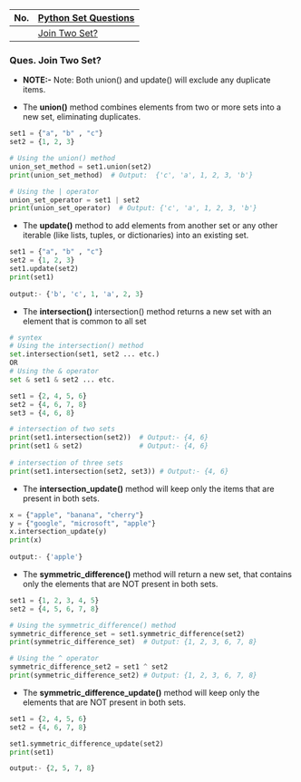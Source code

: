 |  No.  | [Python Set Questions]()            |
| :---: | ----------------------------------- |
|       | [Join Two Set?](#ques-join-two-set) |

### Ques. Join Two Set?

* **NOTE:-** Note: Both union() and update() will exclude any duplicate items.

* The **union()** method combines elements from two or more sets into a new set, eliminating duplicates.
```python
set1 = {"a", "b" , "c"}
set2 = {1, 2, 3}

# Using the union() method
union_set_method = set1.union(set2)
print(union_set_method)  # Output:  {'c', 'a', 1, 2, 3, 'b'}

# Using the | operator
union_set_operator = set1 | set2
print(union_set_operator)  # Output: {'c', 'a', 1, 2, 3, 'b'}		
```

* The **update()** method to add elements from another set or any other iterable (like lists, tuples, or dictionaries) into an existing set. 
```python
set1 = {"a", "b" , "c"}
set2 = {1, 2, 3}
set1.update(set2)
print(set1)
			
output:- {'b', 'c', 1, 'a', 2, 3}
```

* The **intersection()** intersection() method returns a new set with an element that is common to all set
```python
# syntex
# Using the intersection() method
set.intersection(set1, set2 ... etc.)
OR
# Using the & operator
set & set1 & set2 ... etc.
```
```python
set1 = {2, 4, 5, 6}
set2 = {4, 6, 7, 8}
set3 = {4, 6, 8}

# intersection of two sets
print(set1.intersection(set2))  # Output:- {4, 6}
print(set1 & set2)              # Output:- {4, 6}
 
# intersection of three sets
print(set1.intersection(set2, set3)) # Output:- {4, 6}
```

* The **intersection_update()** method will keep only the items that are present in both sets.
```python
x = {"apple", "banana", "cherry"}
y = {"google", "microsoft", "apple"}
x.intersection_update(y)
print(x)
			
output:- {'apple'}
```

* The **symmetric_difference()** method will return a new set, that contains only the elements that are NOT present in both sets.
```python
set1 = {1, 2, 3, 4, 5}
set2 = {4, 5, 6, 7, 8}

# Using the symmetric_difference() method
symmetric_difference_set = set1.symmetric_difference(set2)
print(symmetric_difference_set)  # Output: {1, 2, 3, 6, 7, 8}

# Using the ^ operator
symmetric_difference_set2 = set1 ^ set2
print(symmetric_difference_set2) # Output: {1, 2, 3, 6, 7, 8}
```

* The **symmetric_difference_update()** method will keep only the elements that are NOT present in both sets.
```python
set1 = {2, 4, 5, 6}
set2 = {4, 6, 7, 8}

set1.symmetric_difference_update(set2)
print(set1)

output:- {2, 5, 7, 8}
```

